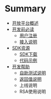 # Summary

* [开放平台概述](README.md)
* [开发前必读](chapter1.md)
   * [用户注册](yonghuzhuce.md)
   * [接入说明](jierushuoming.md)
* [SDK资源](sdkziyuan_md.md)
   * [SDK下载](sdkxiazai.md)
   * [代码示例](dai_ma_shi_li.md)
* [开发帮助](kai_fa_bang_zhu.md)
   * [自助测试说明](zi_zhu_ce_shi_shuo_ming.md)
   * [返回值说明](fan_hui_zhi_shuo_ming.md)
   * 上线说明
   * RSA使用说明

